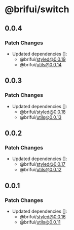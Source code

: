 # @brifui/switch

## 0.0.4

### Patch Changes

- Updated dependencies []:
  - @brifui/styled@0.0.19
  - @brifui/utils@0.0.14

## 0.0.3

### Patch Changes

- Updated dependencies []:
  - @brifui/styled@0.0.18
  - @brifui/utils@0.0.13

## 0.0.2

### Patch Changes

- Updated dependencies []:
  - @brifui/styled@0.0.17
  - @brifui/utils@0.0.12

## 0.0.1

### Patch Changes

- Updated dependencies []:
  - @brifui/styled@0.0.16
  - @brifui/utils@0.0.11

